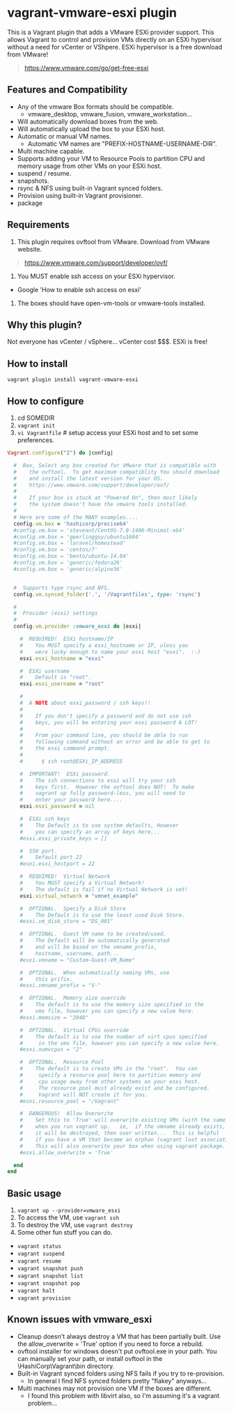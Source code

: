vagrant-vmware-esxi plugin
==========================
This is a Vagrant plugin that adds a VMware ESXi provider support.  This allows Vagrant to control and provision VMs directly on an ESXi hypervisor without a need for vCenter or VShpere.   ESXi hypervisor is a free download from VMware!
>https://www.vmware.com/go/get-free-esxi


Features and Compatibility
--------------------------
* Any of the vmware Box formats should be compatible.
  * vmware_desktop, vmware_fusion, vmware_workstation...
* Will automatically download boxes from the web.
* Will automatically upload the box to your ESXi host.
* Automatic or manual VM names.
  * Automatic VM names are "PREFIX-HOSTNAME-USERNAME-DIR".
* Multi machine capable.
* Supports adding your VM to Resource Pools to partition CPU and memory usage from other VMs on your ESXi host.
* suspend / resume.
* snapshots.
* rsync & NFS using built-in Vagrant synced folders.
* Provision using built-in Vagrant provisioner.
* package

Requirements
------------
1. This plugin requires ovftool from VMware.  Download from VMware website.
>https://www.vmware.com/support/developer/ovf/
1. You MUST enable ssh access on your ESXi hypervisor.
  * Google 'How to enable ssh access on esxi'
1. The boxes should have open-vm-tools or vmware-tools installed.

Why this plugin?
----------------
Not everyone has vCenter / vSphere...  vCenter cost $$$.  ESXi is free!

How to install
--------------
```
vagrant plugin install vagrant-vmware-esxi
```
How to configure
----------------

1. cd SOMEDIR
1. `vagrant init`
1. `vi Vagrantfile`  # setup access your ESXi host and to set some preferences.
```ruby
Vagrant.configure("2") do |config|

  #  Box, Select any box created for VMware that is compatible with
  #    the ovftool.  To get maximum compatiblity You should download
  #    and install the latest version for your OS.
  #    https://www.vmware.com/support/developer/ovf/
  #
  #    If your box is stuck at "Powered On", then most likely
  #    the system doesn't have the vmware tools installed.
  #
  # Here are some of the MANY examples....
  config.vm.box = 'hashicorp/precise64'
  #config.vm.box = 'steveant/CentOS-7.0-1406-Minimal-x64'
  #config.vm.box = 'geerlingguy/ubuntu1604'
  #config.vm.box = 'laravel/homestead'
  #config.vm.box = 'centos/7'
  #config.vm.box = 'bento/ubuntu-14.04'
  #config.vm.box = 'generic/fedora26'
  #config.vm.box = 'generic/alpine36'


  #  Supports type rsync and NFS.
  config.vm.synced_folder('.', '/Vagrantfiles', type: 'rsync')

  #
  #  Provider (esxi) settings
  #
  config.vm.provider :vmware_esxi do |esxi|

    #  REQUIRED!  ESXi hostname/IP
    #    You MUST specify a esxi_hostname or IP, uless you
    #    were lucky enough to name your esxi host "esxi".  :-)
    esxi.esxi_hostname = "esxi"

    #  ESXi username
    #    Default is "root".
    esxi.esxi_username = "root"

    #
    #  A NOTE about esxi_password / ssh keys!!
    #
    #    If you don't specify a password and do not use ssh
    #    keys, you will be entering your esxi password A LOT!
    #
    #    From your command line, you should be able to run
    #    following command without an error and be able to get to
    #    the esxi command prompt.
    #
    #      $ ssh root@ESXi_IP_ADDRESS

    #  IMPORTANT!  ESXi password.
    #    The ssh connections to esxi will try your ssh
    #    keys first.  However the ovftool does NOT!  To make
    #    vagrant up fully password-less, you will need to
    #    enter your password here....
    esxi.esxi_password = nil

    #  ESXi ssh keys
    #    The Default is to use system defaults, However
    #    you can specify an array of keys here...
    #esxi.esxi_private_keys = []

    #  SSH port.
    #    Default port 22
    #esxi.esxi_hostport = 22

    #  REQUIRED!  Virtual Network
    #    You MUST specify a Virtual Network!
    #    The default is fail if no Virtual Network is set!
    esxi.virtual_network = "vmnet_example"

    #  OPTIONAL.  Specify a Disk Store
    #    The Default is to use the least used Disk Store.
    #esxi.vm_disk_store = "DS_001"

    #  OPTIONAL.  Guest VM name to be created/used.
    #    The Default will be automatically generated
    #    and will be based on the vmname_prefix,
    #    hostname, username, path...
    #esxi.vmname = "Custom-Guest-VM_Name"

    #  OPTIONAL.  When automatically naming VMs, use
    #    this prifix.
    #esxi.vmname_prefix = "V-"

    #  OPTIONAL.  Memory size override
    #    The default is to use the memory size specified in the
    #    vmx file, however you can specify a new value here.
    #esxi.memsize = "2048"

    #  OPTIONAL.  Virtual CPUs override
    #    The default is to use the number of virt cpus specified
    #     in the vmx file, however you can specify a new value here.
    #esxi.numvcpus = "2"

    #  OPTIONAL.  Resource Pool
    #    The default is to create VMs in the "root".  You can
    #     specify a resource pool here to partition memory and
    #     cpu usage away from other systems on your esxi host.
    #     The resource pool must already exist and be configured.
    #     Vagrant will NOT create it for you.
    #esxi.resource_pool = "/Vagrant"

    #  DANGEROUS!  Allow Overwrite
    #    Set this to 'True' will overwrite existing VMs (with the same name)
    #    when you run vagrant up.   ie,  if the vmname already exists,
    #    it will be destroyed, then over written...  This is helpful
    #    if you have a VM that became an orphan (vagrant lost association).
    #    This will also overwrite your box when using vagrant package.
    #esxi.allow_overwrite = 'True'

  end
end
```

Basic usage
-----------
1. `vagrant up --provider=vmware_esxi`
1. To access the VM, use `vagrant ssh`
1. To destroy the VM, use `vagrant destroy`
1. Some other fun stuff you can do.
  * `vagrant status`
  * `vagrant suspend`
  * `vagrant resume`
  * `vagrant snapshot push`
  * `vagrant snapshot list`
  * `vagrant snapshot pop`  
  * `vagrant halt`
  * `vagrant provision`


Known issues with vmware_esxi
-----------------------------
* Cleanup doesn't always destroy a VM that has been partially built.  Use the allow_overwrite = 'True' option if you need to force a rebuild.
* ovftool installer for windows doesn't put ovftool.exe in your path.  You can manually set your path, or install ovftool in the \HashiCorp\Vagrant\bin directory.
* Built-in Vagrant synced folders using NFS fails if you try to re-provision.
  * In general I find NFS synced folders pretty "flakey" anyways...
* Multi machines may not provision one VM if the boxes are different.
  * I found this problem with libvirt also, so I'm assuming it's a vagrant problem...
